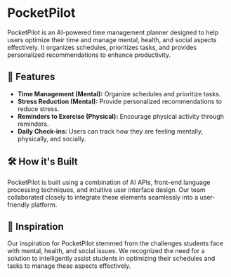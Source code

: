 # PocketPilot

PocketPilot is an AI-powered time management planner designed to help users optimize their time and manage mental, health, and social aspects effectively. It organizes schedules, prioritizes tasks, and provides personalized recommendations to enhance productivity.

## 🌟 Features

- **Time Management (Mental):** Organize schedules and prioritize tasks.
- **Stress Reduction (Mental):** Provide personalized recommendations to reduce stress.
- **Reminders to Exercise (Physical):** Encourage physical activity through reminders.
- **Daily Check-ins:** Users can track how they are feeling mentally, physically, and socially.

## 🛠️ How it's Built

PocketPilot is built using a combination of AI APIs, front-end language processing techniques, and intuitive user interface design. Our team collaborated closely to integrate these elements seamlessly into a user-friendly platform.

## 🧠 Inspiration

Our inspiration for PocketPilot stemmed from the challenges students face with mental, health, and social issues. We recognized the need for a solution to intelligently assist students in optimizing their schedules and tasks to manage these aspects effectively.
